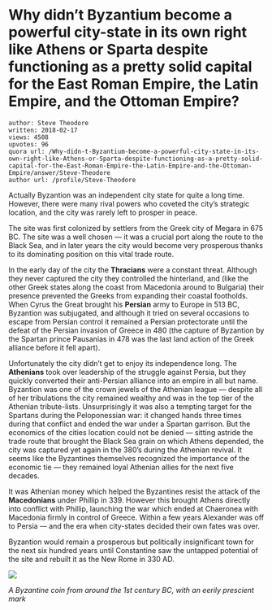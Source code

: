 # Why didn’t Byzantium become a powerful city-state in its own right like Athens or Sparta despite functioning as a pretty solid capital for the East Roman Empire, the Latin Empire, and the Ottoman Empire?

	author: Steve Theodore
	written: 2018-02-17
	views: 4508
	upvotes: 96
	quora url: /Why-didn-t-Byzantium-become-a-powerful-city-state-in-its-own-right-like-Athens-or-Sparta-despite-functioning-as-a-pretty-solid-capital-for-the-East-Roman-Empire-the-Latin-Empire-and-the-Ottoman-Empire/answer/Steve-Theodore
	author url: /profile/Steve-Theodore


Actually Byzantion was an independent city state for quite a long time. However, there were many rival powers who coveted the city’s strategic location, and the city was rarely left to prosper in peace.

The site was first colonized by settlers from the Greek city of Megara in 675 BC. The site was a well chosen — it was a crucial port along the route to the Black Sea, and in later years the city would become very prosperous thanks to its dominating position on this vital trade route.

In the early day of the city the __Thracians__ were a constant threat. Although they never captured the city they controlled the hinterland, and (like the other Greek states along the coast from Macedonia around to Bulgaria) their presence prevented the Greeks from expanding their coastal footholds. When Cyrus the Great brought his __Persian__ army to Europe in 513 BC, Byzantion was subjugated, and although it tried on several occasions to escape from Persian control it remained a Persian protectorate until the defeat of the Persian invasion of Greece in 480 (the capture of Byzantion by the Spartan prince Pausanias in 478 was the last land action of the Greek alliance before it fell apart).

Unfortunately the city didn’t get to enjoy its independence long. The __Athenians__ took over leadership of the struggle against Persia, but they quickly converted their anti-Persian alliance into an empire in all but name. Byzantion was one of the crown jewels of the Athenian league — despite all of her tribulations the city remained wealthy and was in the top tier of the Athenian tribute-lists. Unsurprisingly it was also a tempting target for the Spartans during the Peloponessian war: it changed hands three times during that conflict and ended the war under a Spartan garrison. But the economics of the cities location could not be denied — sitting astride the trade route that brought the Black Sea grain on which Athens depended, the city was captured yet again in the 380’s during the Athenian revival. It seems like the Byzantines themselves recognized the importance of the economic tie — they remained loyal Athenian allies for the next five decades.

It was Athenian money which helped the Byzantines resist the attack of the __Macedonians__  under Phillip in 339. However this brought Athens directly into conflict with Phillip, launching the war which ended at Chaeronea with Macedonia firmly in control of Greece. Within a few years Alexander was off to Persia — and the era when city-states decided their own fates was over.

Byzantion would remain a prosperous but politically insignificant town for the next six hundred years until Constantine saw the untapped potential of the site and rebuilt it as the New Rome in 330 AD.

![](https://qph.fs.quoracdn.net/main-qimg-b91b1392b03f4c8b1276be866c01ef36-c)

_A Byzantine coin from around the 1st century BC, with an eerily prescient mark_ 

